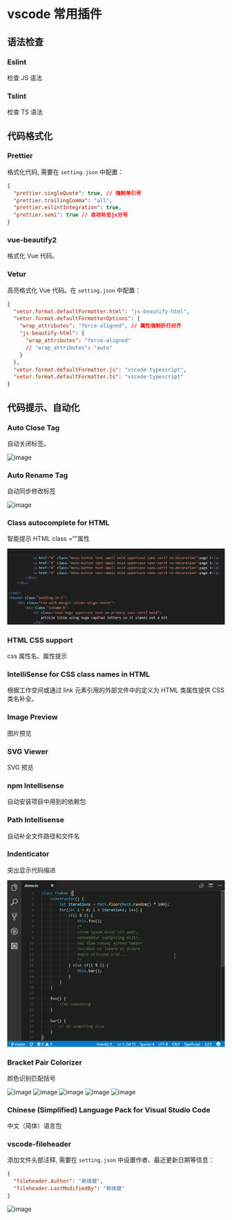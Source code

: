 # vscode 常用插件

## 语法检查

### Eslint

检查 JS 语法

### Tslint

检查 TS 语法

## 代码格式化

### Prettier

格式化代码, 需要在 <code>setting.json</code> 中配置：

```json
{
  "prettier.singleQuote": true, // 强制单引号
  "prettier.trailingComma": "all",
  "prettier.eslintIntegration": true,
  "prettier.semi": true // 自动补全js分号
}
```

### vue-beautify2

格式化 Vue 代码。

### Vetur

高亮格式化 Vue 代码。在 <code>setting.json</code> 中配置：

```json
{
  "vetur.format.defaultFormatter.html": "js-beautify-html",
  "vetur.format.defaultFormatterOptions": {
    "wrap_attributes": "force-aligned", // 属性强制折行对齐
    "js-beautify-html": {
      "wrap_attributes": "force-aligned"
      // "wrap_attributes": "auto"
    }
  },
  "vetur.format.defaultFormatter.js": "vscode-typescript",
  "vetur.format.defaultFormatter.ts": "vscode-typescript"
}
```

## 代码提示、自动化

### Auto Close Tag

自动关闭标签。

![image](https://github.com/formulahendry/vscode-auto-close-tag/raw/master/images/close-tag.gif)

### Auto Rename Tag

自动同步修改标签

![image](https://github.com/formulahendry/vscode-auto-rename-tag/raw/master/images/usage.gif)

### Class autocomplete for HTML

智能提示 HTML class =“”属性

![image](https://github.com/AESSoft/vscode-class-autocomplete-for-html/raw/master/images/demo.gif)

### HTML CSS support

css 属性名、属性提示

### IntelliSense for CSS class names in HTML

根据工作空间或通过 link 元素引用的外部文件中的定义为 HTML 类属性提供 CSS 类名补全。

### Image Preview

图片预览

### SVG Viewer

SVG 预览

### npm Intellisense

自动安装项目中用到的依赖包

### Path Intellisense

自动补全文件路径和文件名

### Indenticator

突出显示代码缩进

![image](https://github.com/SirTori/indenticator/raw/master/img/demo.gif)

### Bracket Pair Colorizer

颜色识别匹配括号

![image](https://github.com/CoenraadS/BracketPair/raw/develop/images/forceUniqueOpeningColorDisabled.png)
![image](https://github.com/CoenraadS/BracketPair/raw/develop/images/forceUniqueOpeningColorEnabled.png)
![image](https://github.com/CoenraadS/BracketPair/raw/develop/images/forceIterationColorCycleEnabled.png)
![image](https://github.com/CoenraadS/BracketPair/raw/develop/images/consecutiveExample.png)
![image](https://github.com/CoenraadS/BracketPair/raw/develop/images/independentExample.png)

### Chinese (Simplified) Language Pack for Visual Studio Code

中文（简体）语言包

### vscode-fileheader

添加文件头部注释, 需要在 <code>setting.json</code> 中设置作者、最近更新日期等信息：

```json
{
  "fileheader.Author": "赖维健",
  "fileheader.LastModifiedBy": "赖维健"
}
```

![image](/img/fileheader.jpg)
